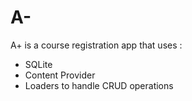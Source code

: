 # A-
A+ is a course registration app that uses :
- SQLite
- Content Provider
- Loaders to handle CRUD operations 

